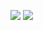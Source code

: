 ![](https://github-profile-trophy.vercel.app/?username=Gtd232&theme=nord&column=4&margin-w=15&margin-h=10)
![](https://github-readme-streak-stats.herokuapp.com/?user=Gtd232&theme=radical&background=202124) 
